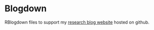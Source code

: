 # Blogdown
RBlogdown files to support my [research blog website](http://liuyanguu.github.io/) hosted on github.

